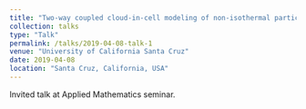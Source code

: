 ```yaml
---
title: "Two-way coupled cloud-in-cell modeling of non-isothermal particle-laden flows at a <q>SPARSE</q> cost"
collection: talks
type: "Talk"
permalink: /talks/2019-04-08-talk-1
venue: "University of California Santa Cruz"
date: 2019-04-08
location: "Santa Cruz, California, USA"
---
```


Invited talk at Applied Mathematics seminar.

